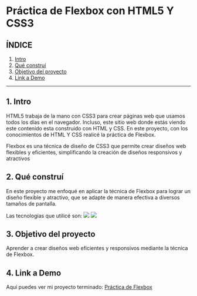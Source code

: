# Práctica de Flexbox con HTML5 Y CSS3

## **ÍNDICE**

1. [Intro](#)
2. [Qué construí](#)
3. [Objetivo del proyecto](#)
4. [Link a Demo](#)

****

## 1. Intro
HTML5 trabaja de la mano con CSS3 para crear páginas web que usamos todos los días en el navegador. Incluso, este
sitio web donde estás viendo este contenido esta construido con HTML y CSS. En este proyecto, con los conocimientos
de HTML Y CSS realicé la práctica de Flexbox.
 
Flexbox es una técnica de diseño de CSS3 que permite crear diseños web flexibles y eficientes, simplificando la
creación de diseños responsivos y atractivos

## 2. Qué construí
En este proyecto me enfoqué en aplicar la técnica de Flexbox para  lograr un diseño flexible y atractivo, que se
adapte de manera efectiva a diversos tamaños de pantalla.

Las tecnologías que utilicé son:
<img src="https://img.shields.io/badge/CSS3-1572B6?style=for-the-badge&logo=css3&logoColor=white"/>
<img src="https://img.shields.io/badge/HTML5-E34F26?style=for-the-badge&logo=html5&logoColor=white"/>

## 3. Objetivo del proyecto
Aprender a crear diseños web eficientes y responsivos mediante la técnica de Flexbox.

## 4. Link a Demo
Aquí puedes ver mi proyecto terminado: [Práctica de Flexbox](https://practica-flexbox-three.vercel.app/)
   
   
